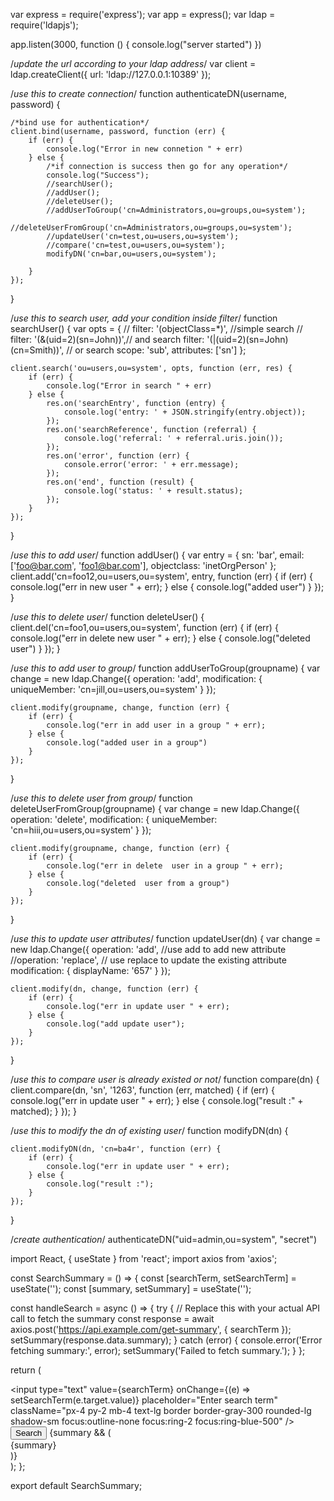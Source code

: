 var express = require('express');
var app = express();
var ldap = require('ldapjs');

app.listen(3000, function () {
    console.log("server started")
})

/*update the url according to your ldap address*/
var client = ldap.createClient({
    url: 'ldap://127.0.0.1:10389'
});

/*use this to create connection*/
function authenticateDN(username, password) {

    /*bind use for authentication*/
    client.bind(username, password, function (err) {
        if (err) {
            console.log("Error in new connetion " + err)
        } else {
            /*if connection is success then go for any operation*/
            console.log("Success");
            //searchUser();
            //addUser();
            //deleteUser();
            //addUserToGroup('cn=Administrators,ou=groups,ou=system');
            //deleteUserFromGroup('cn=Administrators,ou=groups,ou=system');
            //updateUser('cn=test,ou=users,ou=system');
            //compare('cn=test,ou=users,ou=system');
            modifyDN('cn=bar,ou=users,ou=system');

        }
    });
}

/*use this to search user, add your condition inside filter*/
function searchUser() {
    var opts = {
        //  filter: '(objectClass=*)',  //simple search
        //  filter: '(&(uid=2)(sn=John))',// and search
        filter: '(|(uid=2)(sn=John)(cn=Smith))', // or search
        scope: 'sub',
        attributes: ['sn']
    };

    client.search('ou=users,ou=system', opts, function (err, res) {
        if (err) {
            console.log("Error in search " + err)
        } else {
            res.on('searchEntry', function (entry) {
                console.log('entry: ' + JSON.stringify(entry.object));
            });
            res.on('searchReference', function (referral) {
                console.log('referral: ' + referral.uris.join());
            });
            res.on('error', function (err) {
                console.error('error: ' + err.message);
            });
            res.on('end', function (result) {
                console.log('status: ' + result.status);
            });
        }
    });
}

/*use this to add user*/
function addUser() {
    var entry = {
        sn: 'bar',
        email: ['foo@bar.com', 'foo1@bar.com'],
        objectclass: 'inetOrgPerson'
    };
    client.add('cn=foo12,ou=users,ou=system', entry, function (err) {
        if (err) {
            console.log("err in new user " + err);
        } else {
            console.log("added user")
        }
    });
}

/*use this to delete user*/
function deleteUser() {
    client.del('cn=foo1,ou=users,ou=system', function (err) {
        if (err) {
            console.log("err in delete new user " + err);
        } else {
            console.log("deleted user")
        }
    });
}

/*use this to add user to group*/
function addUserToGroup(groupname) {
    var change = new ldap.Change({
        operation: 'add',
        modification: {
            uniqueMember: 'cn=jill,ou=users,ou=system'
        }
    });

    client.modify(groupname, change, function (err) {
        if (err) {
            console.log("err in add user in a group " + err);
        } else {
            console.log("added user in a group")
        }
    });
}

/*use this to delete user from group*/
function deleteUserFromGroup(groupname) {
    var change = new ldap.Change({
        operation: 'delete',
        modification: {
            uniqueMember: 'cn=hiii,ou=users,ou=system'
        }
    });

    client.modify(groupname, change, function (err) {
        if (err) {
            console.log("err in delete  user in a group " + err);
        } else {
            console.log("deleted  user from a group")
        }
    });
}

/*use this to update user attributes*/
function updateUser(dn) {
    var change = new ldap.Change({
        operation: 'add',  //use add to add new attribute
        //operation: 'replace', // use replace to update the existing attribute
        modification: {
            displayName: '657'
        }
    });

    client.modify(dn, change, function (err) {
        if (err) {
            console.log("err in update user " + err);
        } else {
            console.log("add update user");
        }
    });
}

/*use this to compare user is already existed or not*/
function compare(dn) {
    client.compare(dn, 'sn', '1263', function (err, matched) {
        if (err) {
            console.log("err in update user " + err);
        } else {
            console.log("result :" + matched);
        }
    });
}

/*use this to modify the dn of existing user*/
function modifyDN(dn) {

    client.modifyDN(dn, 'cn=ba4r', function (err) {
        if (err) {
            console.log("err in update user " + err);
        } else {
            console.log("result :");
        }
    });
}

/*create authentication*/
authenticateDN("uid=admin,ou=system", "secret")

import React, { useState } from 'react';
import axios from 'axios';

const SearchSummary = () => {
  const [searchTerm, setSearchTerm] = useState('');
  const [summary, setSummary] = useState('');

  const handleSearch = async () => {
    try {
      // Replace this with your actual API call to fetch the summary
      const response = await axios.post('https://api.example.com/get-summary', { searchTerm });
      setSummary(response.data.summary);
    } catch (error) {
      console.error('Error fetching summary:', error);
      setSummary('Failed to fetch summary.');
    }
  };

  return (
    <div className="flex flex-col items-center justify-center min-h-screen bg-gray-100">
      <input
        type="text"
        value={searchTerm}
        onChange={(e) => setSearchTerm(e.target.value)}
        placeholder="Enter search term"
        className="px-4 py-2 mb-4 text-lg border border-gray-300 rounded-lg shadow-sm focus:outline-none focus:ring-2 focus:ring-blue-500"
      />
      <button
        onClick={handleSearch}
        className="px-6 py-2 text-lg text-white bg-blue-500 rounded-lg shadow-md hover:bg-blue-600 focus:outline-none focus:ring-2 focus:ring-blue-500"
      >
        Search
      </button>
      {summary && (
        <div className="mt-6 p-4 bg-white rounded-lg shadow-lg max-w-md text-center">
          {summary}
        </div>
      )}
    </div>
  );
};

export default SearchSummary;
